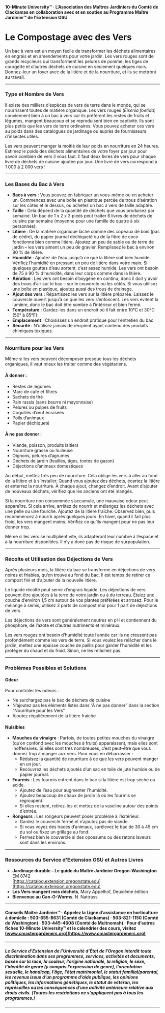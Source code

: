 #### 10-Minute University™ · L’Association des Maîtres Jardiniers du Comté de Clackamas en collaboration avec et en soutien au Programme Maître Jardinier™ de l’Extension OSU

# Le Compostage avec des Vers

Un bac à vers est un moyen facile de transformer les déchets alimentaires en engrais et en amendements pour votre jardin. Les vers rouges sont de grands recycleurs qui transforment les pelures de pomme, les tiges de courgette et d’autres déchets de cuisine en seulement quelques mois. Donnez-leur un foyer avec de la litière et de la nourriture, et ils se mettront au travail.

---

### Type et Nombre de Vers

Il existe des milliers d’espèces de vers de terre dans le monde, qui se nourrissent toutes de matière organique. Les vers rouges (*Eisenia foetida*) conviennent bien à un bac à vers car ils préfèrent les restes de fruits et légumes, mangent beaucoup et se reproduisent bien en captivité. Ils sont plus petits que les vers de terre ordinaires. Vous pouvez acheter ces vers au poids dans des catalogues de jardinage ou auprès de fournisseurs d’insectes utiles.

Les vers peuvent manger la moitié de leur poids en nourriture en 24 heures. Estimez le poids des déchets alimentaires de votre foyer par jour pour savoir combien de vers il vous faut. Il faut deux livres de vers pour chaque livre de déchets de cuisine ajoutée par jour. Une livre de vers correspond à 1 000 à 2 000 vers !

---

### Les Bases du Bac à Vers

- **Bacs à vers** : Vous pouvez en fabriquer un vous-même ou en acheter un. Commencez avec une boîte en plastique percée de trous d’aération sur les côtés et le dessus, ou achetez un bac à vers de taille adaptée.
- **Taille** : Cela dépend de la quantité de déchets que vous produisez par semaine. Un bac de 1 x 2 x 3 pieds peut traiter 6 livres de déchets de cuisine par semaine (moyenne pour une famille de quatre à six personnes).
- **Litière** : De la matière organique lâche comme des copeaux de bois (pas de cèdre), du papier journal déchiqueté ou de la fibre de coco fonctionne bien comme litière. Ajoutez un peu de sable ou de terre de jardin – les vers aiment un peu de gravier. Remplissez le bac à environ 80 % de litière.
- **Humidité** : Ajoutez de l’eau jusqu’à ce que la litière soit bien humide. Vérifiez l’humidité en pressant un peu de litière dans votre main. Si quelques gouttes d’eau sortent, c’est assez humide. Les vers ont besoin de 75 à 90 % d’humidité, dans leur corps comme dans la litière.
- **Aération** : Les vers ont besoin d’oxygène en continu, donc il doit y avoir des trous d’air sur le bac – sur le couvercle ou les côtés. Si vous utilisez une boîte en plastique, ajoutez aussi des trous de drainage.
- **Ajout des vers** : Répartissez les vers sur la litière préparée. Laissez le couvercle ouvert jusqu’à ce que les vers s’enfoncent. Les vers évitent la lumière, donc le bac doit être sombre à l’intérieur et bien fermé.
- **Température** : Gardez-les dans un endroit où il fait entre 10°C et 30°C (50° à 85°F).
- **Emplacement** : Choisissez un endroit pratique pour l’entretien du bac.
- **Sécurité** : N’utilisez jamais de récipient ayant contenu des produits chimiques toxiques.

---

### Nourriture pour les Vers

Même si les vers peuvent décomposer presque tous les déchets organiques, il vaut mieux les traiter comme des végétariens.

#### À donner :

- Restes de légumes
- Marc de café et filtres
- Sachets de thé
- Pain rassis (sans beurre ni mayonnaise)
- Pelures ou pulpes de fruits
- Coquilles d’œuf écrasées
- Poils d’animaux
- Papier déchiqueté

#### À ne pas donner :

- Viande, poisson, produits laitiers
- Nourriture grasse ou huileuse
- Oignons, pelures d’agrumes
- Déchets de jardin (feuilles, tiges, tontes de gazon)
- Déjections d’animaux domestiques

Au début, mettez très peu de nourriture. Cela oblige les vers à aller au fond de la litière et à s’installer. Quand vous ajoutez des déchets, écartez la litière et enterrez la nourriture. À chaque ajout, changez d’endroit. Avant d’ajouter de nouveaux déchets, vérifiez que les anciens ont été mangés.

Si la nourriture non consommée s’accumule, une mauvaise odeur peut apparaître. Si cela arrive, arrêtez de nourrir et mélangez les déchets avec une pelle ou une fourche. Ajoutez de la litière fraîche. Observez bien, puis recommencez à nourrir après quelques jours. En hiver, quand il fait plus froid, les vers mangent moins. Vérifiez ce qu’ils mangent pour ne pas leur donner trop.

Même si les vers se multiplient vite, ils adapteront leur nombre à l’espace et à la nourriture disponibles. Il n’y a donc pas de risque de surpopulation.

---

### Récolte et Utilisation des Déjections de Vers

Après plusieurs mois, la litière du bac se transforme en déjections de vers noires et friables, qu’on trouve au fond du bac. Il est temps de retirer ce compost fini et d’ajouter de la nouvelle litière.

Le liquide récolté peut servir d’engrais liquide. Les déjections de vers peuvent être ajoutées à la terre de votre jardin ou à du terreau. Étalez une couche d’environ 1,5 cm autour de vos plantes préférées et arrosez. Pour le mélange à semis, utilisez 3 parts de compost mûr pour 1 part de déjections de vers.

Les déjections de vers sont généralement neutres en pH et contiennent du phosphore, de l’azote et d’autres nutriments et minéraux.

Les vers rouges ont besoin d’humidité toute l’année car ils ne creusent pas profondément comme les vers de terre. Si vous voulez les relâcher dans le jardin, mettez une épaisse couche de paillis pour garder l’humidité et les protéger du chaud et du froid. Sinon, ne les relâchez pas.

---

### Problèmes Possibles et Solutions

#### Odeur

Pour contrôler les odeurs :

- Ne surchargez pas le bac de déchets de cuisine
- N’ajoutez pas les éléments listés dans “À ne pas donner” dans la section “Nourriture pour les Vers”
- Ajoutez régulièrement de la litière fraîche

#### Nuisibles

- **Mouches du vinaigre** : Parfois, de toutes petites mouches du vinaigre (qu’on confond avec les mouches à fruits) apparaissent, mais elles sont inoffensives. Si elles sont très nombreuses, c’est peut-être que vous donnez trop à manger aux vers. Pour vous en débarrasser :
  - Réduisez la quantité de nourriture à ce que les vers peuvent manger en un jour.
  - Recouvrez les déchets ajoutés d’un sac en toile de jute humide ou de papier journal.
- **Fourmis** : Les fourmis entrent dans le bac si la litière est trop sèche ou acide.
  - Ajoutez de l’eau pour augmenter l’humidité.
  - Ajoutez beaucoup de chaux de jardin là où les fourmis se regroupent.
  - Si elles restent, retirez-les et mettez de la vaseline autour des points d’entrée.
- **Rongeurs** : Les rongeurs peuvent poser problème à l’extérieur.
  - Gardez le couvercle fermé et n’ajoutez pas de viande.
  - Si vous voyez des traces d’animaux, surélevez le bac de 30 à 45 cm du sol ou fixez un grillage au fond.
  - Fermez bien le couvercle si des opossums ou des ratons laveurs sont dans les environs.

---

### Ressources du Service d’Extension OSU et Autres Livres

- **Jardinage durable – Le guide du Maître Jardinier Oregon-Washington**  
  EM 8742  
  [https://catalog.extension.oregonstate.edu](https://catalog.extension.oregonstate.edu)
- **Les Vers mangent mes déchets**, Mary Appelhof, Deuxième édition
- **Bienvenue au Can-O-Worms**, N. Nattrass

---

#### Conseils Maître Jardinier™ · Appelez la Ligne d’assistance en horticulture à domicile : 503-655-8631 (Comté de Clackamas) · 503-821-1150 (Comté de Washington) · 503-445-4608 (Comté de Multnomah) · Pour d’autres fiches 10-Minute University™ et le calendrier des cours, visitez [www.cmastergardeners.org](https://www.cmastergardeners.org)

---

##### Le Service d’Extension de l’Université d’État de l’Oregon interdit toute discrimination dans ses programmes, services, activités et documents, basée sur la race, la couleur, l’origine nationale, la religion, le sexe, l’identité de genre (y compris l’expression de genre), l’orientation sexuelle, le handicap, l’âge, l’état matrimonial, le statut familial/parental, les revenus issus d’un programme d’aide publique, les opinions politiques, les informations génétiques, le statut de vétéran, les représailles ou les conséquences d’une activité antérieure relative aux droits civils. (Toutes les restrictions ne s’appliquent pas à tous les programmes.)
---